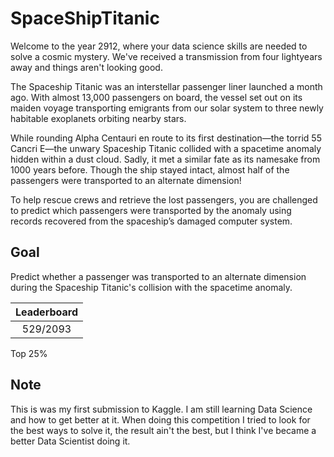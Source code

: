 # SpaceShipTitanic
Welcome to the year 2912, where your data science skills are needed to solve a cosmic mystery. We've received a transmission from four lightyears away and things aren't looking good.

The Spaceship Titanic was an interstellar passenger liner launched a month ago. With almost 13,000 passengers on board, the vessel set out on its maiden voyage transporting emigrants from our solar system to three newly habitable exoplanets orbiting nearby stars.

While rounding Alpha Centauri en route to its first destination—the torrid 55 Cancri E—the unwary Spaceship Titanic collided with a spacetime anomaly hidden within a dust cloud. Sadly, it met a similar fate as its namesake from 1000 years before. Though the ship stayed intact, almost half of the passengers were transported to an alternate dimension!

To help rescue crews and retrieve the lost passengers, you are challenged to predict which passengers were transported by the anomaly using records recovered from the spaceship’s damaged computer system.

## Goal
Predict whether a passenger was transported to an alternate dimension during the Spaceship Titanic's collision with the spacetime anomaly.

| Leaderboard            |
|:--------------------:|
| 529/2093               |

Top 25%

## Note
This is was my first submission to Kaggle. I am still learning Data Science and how to get better at it. When doing this competition I tried to look for the best ways to solve it, the result ain't the best, but I think I've became a better Data Scientist doing it.

